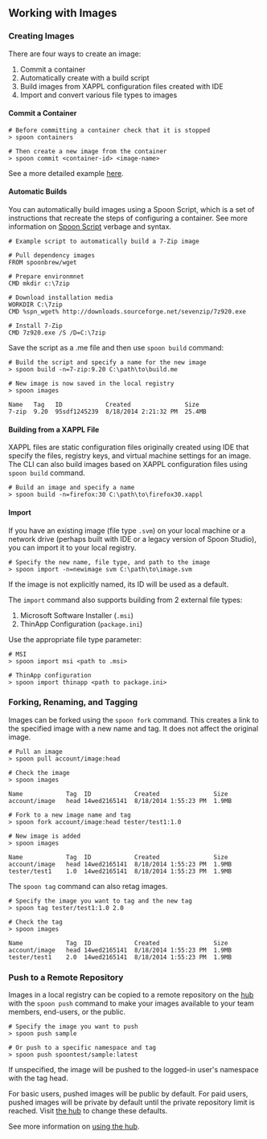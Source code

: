 ## Working with Images

### Creating Images

There are four ways to create an image:

1. Commit a container
2. Automatically create with a build script
3. Build images from XAPPL configuration files created with IDE
4. Import and convert various file types to images

#### Commit a Container

```
# Before committing a container check that it is stopped
> spoon containers

# Then create a new image from the container
> spoon commit <container-id> <image-name>
```

See a more detailed example [here](http://spoonium.net/docs/build#working-with-containers).

#### Automatic Builds

You can automatically build images using a Spoon Script, which is a set of instructions that recreate the steps of configuring a container. See more information on [Spoon Script](/docs/reference#spoon-scripts) verbage and syntax.

```
# Example script to automatically build a 7-Zip image

# Pull dependency images
FROM spoonbrew/wget

# Prepare environmnet
CMD mkdir c:\7zip

# Download installation media
WORKDIR C:\7zip
CMD %spn_wget% http://downloads.sourceforge.net/sevenzip/7z920.exe

# Install 7-Zip
CMD 7z920.exe /S /D=C:\7zip
```

Save the script as a .me file and then use `spoon build` command:

```
# Build the script and specify a name for the new image
> spoon build -n=7-zip:9.20 C:\path\to\build.me

# New image is now saved in the local registry
> spoon images

Name   Tag   ID            Created               Size
7-zip  9.20  95sdf1245239  8/18/2014 2:21:32 PM  25.4MB
```

#### Building from a XAPPL File

XAPPL files are static configuration files originally created using IDE that specify the files, registry keys, and virtual machine settings for an image. The CLI can also build images based on XAPPL configuration files using `spoon build` command.

```
# Build an image and specify a name
> spoon build -n=firefox:30 C:\path\to\firefox30.xappl
```

#### Import

If you have an existing image (file type `.svm`) on your local machine or a network drive (perhaps built with IDE or a legacy version of Spoon Studio), you can import it to your local registry.

```
# Specify the new name, file type, and path to the image
> spoon import -n=newimage svm C:\path\to\image.svm
```

If the image is not explicitly named, its ID will be used as a default.

The `import` command also supports building from 2 external file types:

1. Microsoft Software Installer (`.msi`)
2. ThinApp Configuration (`package.ini`)

Use the appropriate file type parameter:

```
# MSI
> spoon import msi <path to .msi>

# ThinApp configuration
> spoon import thinapp <path to package.ini> 
```

### Forking, Renaming, and Tagging

Images can be forked using the `spoon fork` command. This creates a link to the specified image with a new name and tag. It does not affect the original image.

```
# Pull an image
> spoon pull account/image:head

# Check the image
> spoon images

Name            Tag  ID            Created               Size
account/image   head 14wed2165141  8/18/2014 1:55:23 PM  1.9MB

# Fork to a new image name and tag
> spoon fork account/image:head tester/test1:1.0

# New image is added
> spoon images

Name            Tag  ID            Created               Size
account/image   head 14wed2165141  8/18/2014 1:55:23 PM  1.9MB
tester/test1    1.0  14wed2165141  8/18/2014 1:55:23 PM  1.9MB
```

The `spoon tag` command can also retag images.

```
# Specify the image you want to tag and the new tag
> spoon tag tester/test1:1.0 2.0

# Check the tag
> spoon images

Name            Tag  ID            Created               Size
account/image   head 14wed2165141  8/18/2014 1:55:23 PM  1.9MB
tester/test1    2.0  14wed2165141  8/18/2014 1:55:23 PM  1.9MB
```

### Push to a Remote Repository

Images in a local registry can be copied to a remote repository on the [hub](http://spoonium.net/hub) with the `spoon push` command to make your images available to your team members, end-users, or the public.

```
# Specify the image you want to push
> spoon push sample

# Or push to a specific namespace and tag
> spoon push spoontest/sample:latest
```

If unspecified, the image will be pushed to the logged-in user's namespace with the tag head.

For basic users, pushed images will be public by default. For paid users, pushed images will be private by default until the private repository limit is reached. Visit [the hub](http://spoonium.net/hub) to change these defaults.

See more information on [using the hub](http://spoonium.net/docs#hub).
